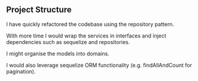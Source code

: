 ## Project Structure

I have quickly refactored the codebase using the repository pattern.

With more time I would wrap the services in interfaces and inject dependencies such as sequelize and repositories.

I might organise the models into domains.

I would also leverage sequelize ORM functionality (e.g. findAllAndCount for pagination).
